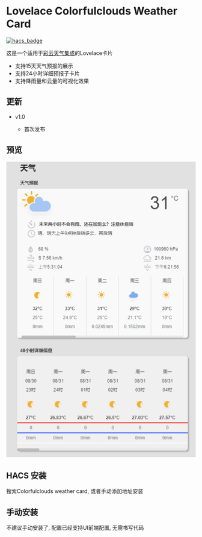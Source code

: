 <!--
 * @Author        : fineemb
 * @Github        : https://github.com/fineemb
 * @Description   : 
 * @Date          : 2020-02-16 22:33:53
 * @LastEditors   : fineemb
 * @LastEditTime  : 2020-08-31 10:19:49
 -->

# Lovelace Colorfulclouds Weather Card

[![hacs_badge](https://img.shields.io/badge/HACS-Default-orange.svg)](https://github.com/custom-components/hacs)

这是一个适用于[彩云天气集成](https://github.com/fineemb/Colorfulclouds-weather)的Lovelace卡片

+ 支持15天天气预报的展示
+ 支持24小时详细预报子卡片
+ 支持降雨量和云量的可视化效果

## 更新

+ v1.0

  + 首次发布

  
## 预览
![](01.png)

## HACS 安装

搜索Colorfulclouds weather card, 或者手动添加地址安装

## 手动安装

不建议手动安装了, 配置已经支持UI前端配置, 无需书写代码